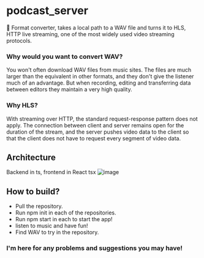 # podcast_server
🎵 Format converter, takes a local path to a WAV file and turns it to HLS, HTTP live streaming, one of the most widely used video streaming protocols.
### Why would you want to convert WAV? 
You won't often download WAV files from music sites. The files are much larger than the equivalent in other formats, and they don't give the listener much of an advantage.
But when recording, editing and transferring data between editors they maintain a very high quality.
### Why HLS?
With streaming over HTTP, the standard request-response pattern does not apply. The connection between client and server remains open for the duration of the stream, and the server pushes video data to the client so that the client does not have to request every segment of video data.
## Architecture 
Backend in ts, frontend in React tsx
![image](https://github.com/user-attachments/assets/1695ba78-353b-4c60-9b00-c90da5f79a38)

## How to build?
- Pull the repository.
- Run npm init in each of the repositories.
- Run npm start in each to start the app!
- listen to music and have fun!
- Find WAV to try in the repository.

### I'm here for any problems and suggestions you may have!
